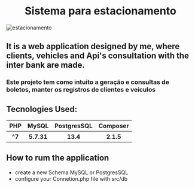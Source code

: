 
<h1 align="center">
 Sistema para estacionamento
</h1>

![estacionamento](https://user-images.githubusercontent.com/46696111/142450482-f22780d5-8e81-44fd-850f-282860bf0faa.png)

## It is a web application designed by me, where clients, vehicles and Api's consultation with the inter bank are made.

### Este projeto tem como intuito a geração e consultas de boletos, manter os registros de clientes e veiculos

## Tecnologies Used:
<table>
   <tr>
     <th>PHP</th>
     <th>MySQL</th>
     <th>PostgresSQL</th>
     <th>Composer</th>
   </tr>
    <tr>
     <th>^7</th>
     <th>5.7.31</th>
     <th>13.4</th>
     <th>2.1.5</th>
   </tr>
<table>
 
 ## How to rum the application
 
 - create a new Schema MySQL or PostgresSQL
 - configure your Connetion.php file with src/db
